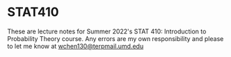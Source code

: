 # STAT410
These are lecture notes for Summer 2022's STAT 410: Introduction to Probability Theory course. Any errors are my own responsibility and please to let me know at wchen130@terpmail.umd.edu
